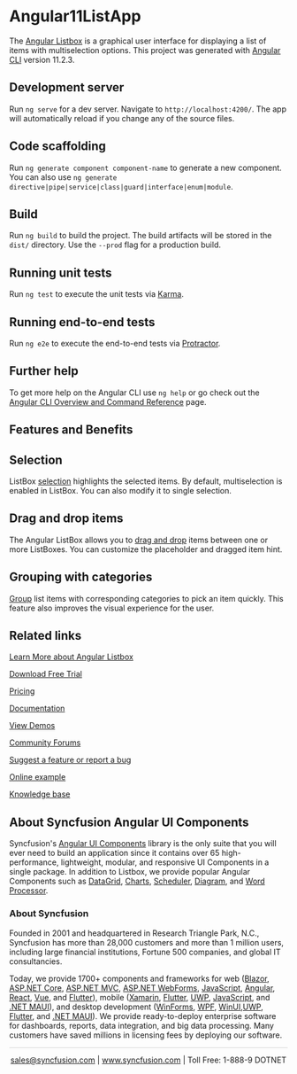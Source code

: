 # Angular11ListApp
The [Angular Listbox](https://www.syncfusion.com/angular-ui-components/angular-Listbox?utm_source=github&utm_medium=listing&utm_campaign=angular-List-box-github-samples) is a graphical user interface for displaying a list of items with multiselection options. This project was generated with [Angular CLI](https://github.com/angular/angular-cli) version 11.2.3.

## Development server

Run `ng serve` for a dev server. Navigate to `http://localhost:4200/`. The app will automatically reload if you change any of the source files.

## Code scaffolding

Run `ng generate component component-name` to generate a new component. You can also use `ng generate directive|pipe|service|class|guard|interface|enum|module`.

## Build

Run `ng build` to build the project. The build artifacts will be stored in the `dist/` directory. Use the `--prod` flag for a production build.

## Running unit tests

Run `ng test` to execute the unit tests via [Karma](https://karma-runner.github.io).

## Running end-to-end tests

Run `ng e2e` to execute the end-to-end tests via [Protractor](http://www.protractortest.org/).

## Further help

To get more help on the Angular CLI use `ng help` or go check out the [Angular CLI Overview and Command Reference](https://angular.io/cli) page.

## Features and Benefits

## Selection

ListBox [selection](https://ej2.syncfusion.com/angular/documentation/list-box/selection/?utm_source=github&utm_medium=listing&utm_campaign=angular-List-box-github-samples) highlights the selected items. By default, multiselection is enabled in ListBox. You can also modify it to single selection.

## Drag and drop items

The Angular ListBox allows you to [drag and drop](https://ej2.syncfusion.com/angular/documentation/list-box/drag-and-drop/?utm_source=github&utm_medium=listing&utm_campaign=angular-List-box-github-samples) items between one or more ListBoxes. You can customize the placeholder and dragged item hint.

## Grouping with categories

[Group](https://ej2.syncfusion.com/angular/documentation/list-box/sorting-and-grouping/#grouping?utm_source=github&utm_medium=listing&utm_campaign=angular-List-box-github-samples) list items with corresponding categories to pick an item quickly. This feature also improves the visual experience for the user.

## Related links
[Learn More about Angular Listbox](https://www.syncfusion.com/angular-ui-components/angular-Listbox?utm_source=github&utm_medium=listing&utm_campaign=angular-List-box-github-samples)

[Download Free Trial](https://www.syncfusion.com/downloads/angular?utm_source=github&utm_medium=listing&utm_campaign=angular-List-box-github-samples)

[Pricing](https://www.syncfusion.com/sales/products/angular?utm_source=github&utm_medium=listing&utm_campaign=angular-List-box-github-samples)

[Documentation](https://ej2.syncfusion.com/angular/documentation/list-box/getting-started/?utm_source=github&utm_medium=listing&utm_campaign=angular-List-box-github-samples)

[View Demos](https://github.com/SyncfusionExamples/ej2-angular-11-listbox?utm_source=github&utm_medium=listing&utm_campaign=angular-List-box-github-samples)

[Community Forums](https://www.syncfusion.com/forums/angular-ui-components?utm_source=github&utm_medium=listing&utm_campaign=angular-List-box-github-samples)

[Suggest a feature or report a bug](https://www.syncfusion.com/feedback/angular?utm_source=github&utm_medium=listing&utm_campaign=angular-List-box-github-samples)

[Online example](https://ej2.syncfusion.com/angular/demos/#/material/list-box/default?utm_source=github&utm_medium=listing&utm_campaign=angular-List-box-github-samples)

[Knowledge base](https://www.syncfusion.com/kb/angular-ui-components?utm_source=github&utm_medium=listing&utm_campaign=angular-List-box-github-samples)


## About Syncfusion Angular UI Components

Syncfusion's [Angular UI Components](https://www.syncfusion.com/angular-ui-components?utm_source=github&utm_medium=listing&utm_campaign=angular-List-box-github-samples) library is the only suite that you will ever need to build an application since it contains over 65 high-performance, lightweight, modular, and responsive UI Components in a single package. In addition to Listbox, we provide popular Angular Components such as [DataGrid](https://www.syncfusion.com/angular-ui-components/angular-grid?utm_source=github&utm_medium=listing&utm_campaign=angular-List-box-github-samples), [Charts](https://www.syncfusion.com/angular-ui-components/angular-charts?utm_source=github&utm_medium=listing&utm_campaign=angular-List-box-github-samples), [Scheduler](https://www.syncfusion.com/angular-ui-components/angular-scheduler?utm_source=github&utm_medium=listing&utm_campaign=angular-List-box-github-samples), [Diagram](https://www.syncfusion.com/angular-ui-components/angular-diagram?utm_source=github&utm_medium=listing&utm_campaign=angular-List-box-github-samples), and [Word Processor](https://www.syncfusion.com/angular-ui-components/angular-word-processor?utm_source=github&utm_medium=listing&utm_campaign=angular-List-box-github-samples).

### About Syncfusion
Founded in 2001 and headquartered in Research Triangle Park, N.C., Syncfusion has more than 28,000 customers and more than 1 million users, including large financial institutions, Fortune 500 companies, and global IT consultancies.

Today, we provide 1700+ components and frameworks for web ([Blazor](https://www.syncfusion.com/blazor-components?utm_source=github&utm_medium=listing&utm_campaign=angular-List-box-github-samples), [ASP.NET Core](https://www.syncfusion.com/aspnet-core-ui-controls?utm_source=github&utm_medium=listing&utm_campaign=angular-List-box-github-samples), [ASP.NET MVC](https://www.syncfusion.com/aspnet-mvc-ui-controls?utm_source=github&utm_medium=listing&utm_campaign=angular-List-box-github-samples), [ASP.NET WebForms](https://www.syncfusion.com/jquery/aspnet-webforms-ui-controls?utm_source=github&utm_medium=listing&utm_campaign=angular-List-box-github-samples), [JavaScript](https://www.syncfusion.com/javascript-ui-controls?utm_source=github&utm_medium=listing&utm_campaign=angular-List-box-github-samples), [Angular](https://www.syncfusion.com/angular-ui-components?utm_source=github&utm_medium=listing&utm_campaign=angular-List-box-github-samples), [React](https://www.syncfusion.com/react-ui-components?utm_source=github&utm_medium=listing&utm_campaign=angular-List-box-github-samples), [Vue](https://www.syncfusion.com/vue-ui-components?utm_source=github&utm_medium=listing&utm_campaign=angular-List-box-github-samples), and [Flutter](https://www.syncfusion.com/flutter-widgets?utm_source=github&utm_medium=listing&utm_campaign=angular-List-box-github-samples)), mobile ([Xamarin](https://www.syncfusion.com/xamarin-ui-controls?utm_source=github&utm_medium=listing&utm_campaign=angular-List-box-github-samples), [Flutter](https://www.syncfusion.com/flutter-widgets?utm_source=github&utm_medium=listing&utm_campaign=angular-List-box-github-samples), [UWP](https://www.syncfusion.com/uwp-ui-controls?utm_source=github&utm_medium=listing&utm_campaign=angular-List-box-github-samples), [JavaScript](https://www.syncfusion.com/javascript-ui-controls?utm_source=github&utm_medium=listing&utm_campaign=angular-List-box-github-samples), and [.NET MAUI](https://www.syncfusion.com/maui-controls?utm_source=github&utm_medium=listing&utm_campaign=angular-List-box-github-samples)), and desktop development ([WinForms](https://www.syncfusion.com/winforms-ui-controls?utm_source=github&utm_medium=listing&utm_campaign=angular-List-box-github-samples), [WPF](https://www.syncfusion.com/wpf-controls?utm_source=github&utm_medium=listing&utm_campaign=angular-List-box-github-samples), [WinUI](https://www.syncfusion.com/winui-controls?utm_source=github&utm_medium=listing&utm_campaign=angular-List-box-github-samples),[UWP](https://www.syncfusion.com/uwp-ui-controls?utm_source=github&utm_medium=listing&utm_campaign=angular-List-box-github-samples), [Flutter](https://www.syncfusion.com/flutter-widgets?utm_source=github&utm_medium=listing&utm_campaign=angular-List-box-github-samples), and [.NET MAUI](https://www.syncfusion.com/maui-controls?utm_source=github&utm_medium=listing&utm_campaign=angular-List-box-github-samples)). We provide ready-to-deploy enterprise software for dashboards, reports, data integration, and big data processing. Many customers have saved millions in licensing fees by deploying our software.

<hr style="height:0.3px;border:none;color:lightgrey;background-color:lightgrey;" />

<p align="center">
<a href="mailto:sales@syncfusion.com?Subject=Syncfusion Angular Listbox - GitHub" target="_top">sales@syncfusion.com</a> | <a href="https://www.syncfusion.com?utm_source=github&utm_medium=listing&utm_campaign=angular-List-box-github-samples">www.syncfusion.com</a> | Toll Free: 1-888-9 DOTNET <br>
</p>

